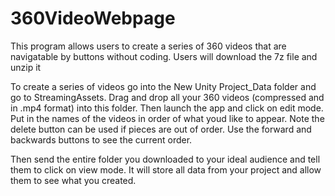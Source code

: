 # 360VideoWebpage
This program allows users to create a series of 360 videos that are navigatable by buttons without coding. Users will download the 7z file and unzip it

To create a series of videos go into the New Unity Project_Data folder and go to StreamingAssets. Drag and drop all your 360 videos (compressed and in .mp4 format) into this folder.
Then launch the app and click on edit mode. Put in the names of the videos in order of what youd like to appear. 
Note the delete button can be used if pieces are out of order. Use the forward and backwards buttons to see the current order. 

Then send the entire folder you downloaded to your ideal audience and tell them to click on view mode. 
It will store all data from your project and allow them to see what you created.
